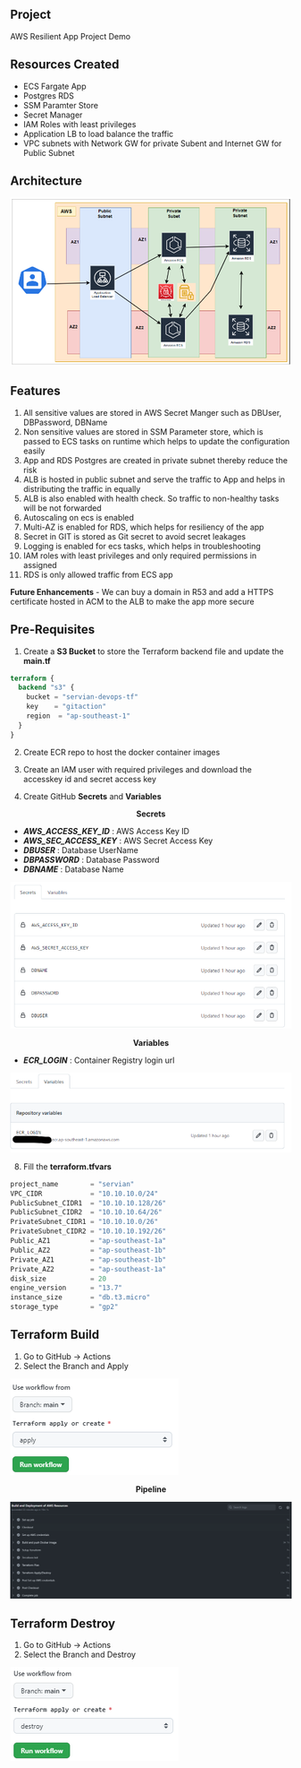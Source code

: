 ## Project
AWS Resilient App Project Demo 

## Resources Created
- ECS Fargate App
- Postgres RDS
- SSM Paramter Store
- Secret Manager
- IAM Roles with least privileges 
- Application LB to load balance the traffic
- VPC subnets with Network GW for private Subent and Internet GW for Public Subnet

## Architecture 
<kbd>
  <img src="Diagram/Architecture.png">
</kbd>

## Features

1. All sensitive values are stored in AWS Secret Manger such as DBUser, DBPassword, DBName
2. Non sensitive values are stored in SSM Parameter store, which is passed to ECS tasks on runtime which helps to update the configuration easily 
3. App and RDS Postgres are created in private subnet thereby reduce the risk
4. ALB is hosted in public subnet and serve the traffic to App and helps in distributing the traffic in equally
5. ALB is also enabled with health check. So traffic to non-healthy tasks will be not forwarded
6. Autoscaling on ecs is enabled
7. Multi-AZ is enabled for RDS, which helps for resiliency of the app
8. Secret in GIT is stored as Git secret to avoid secret leakages
9. Logging is enabled for ecs tasks, which helps in troubleshooting
10. IAM roles with least privileges and only required permissions in assigned 
11. RDS is only allowed traffic from ECS app 

__Future Enhancements__  - We can buy a domain in R53 and add a HTTPS certificate hosted in ACM  to the ALB to make the app more secure

## Pre-Requisites

1. Create a  __S3 Bucket__ to store the Terraform backend file and update the __main.tf__
```terraform
terraform {
  backend "s3" {
    bucket = "servian-devops-tf"
    key    = "gitaction"
    region  = "ap-southeast-1"
  }
}
```

2. Create ECR repo to host the docker container images

3. Create an IAM user with required privileges and download the accesskey id and secret access key

4. Create GitHub __Secrets__ and __Variables__

<p align="center">
  <b>Secrets</b>
</p>

- **_AWS_ACCESS_KEY_ID_** : AWS Access Key ID
- **_AWS_SEC_ACCESS_KEY_** : AWS Secret Access Key
- **_DBUSER_** : Database UserName
- **_DBPASSWORD_** : Database Password
- **_DBNAME_** : Database Name

<kbd>
  <img src="Diagram/Secrets.png">
</kbd>

<p align="center">
  <b>Variables</b>
</p>

- **_ECR_LOGIN_** : Container Registry login url

<kbd>
  <img src="Diagram/Variables.png">
</kbd>

8. Fill the __terraform.tfvars__
```terraform
project_name        = "servian"
VPC_CIDR            = "10.10.10.0/24"
PublicSubnet_CIDR1  = "10.10.10.128/26"
PublicSubnet_CIDR2  = "10.10.10.64/26"
PrivateSubnet_CIDR1 = "10.10.10.0/26"
PrivateSubnet_CIDR2 = "10.10.10.192/26"
Public_AZ1          = "ap-southeast-1a"
Public_AZ2          = "ap-southeast-1b"
Private_AZ1         = "ap-southeast-1b"
Private_AZ2         = "ap-southeast-1a"
disk_size           = 20
engine_version      = "13.7"
instance_size       = "db.t3.micro"
storage_type        = "gp2"
```

## Terraform Build
1. Go to GitHub -> Actions
2. Select the Branch and Apply

<kbd>
  <img src="Diagram/Apply.png">
</kbd>

<p align="center">
  <b>Pipeline</b>
</p>

<kbd>
  <img src="Diagram/Pipeline.png">
</kbd>

## Terraform Destroy
1. Go to GitHub -> Actions
2. Select the Branch and Destroy
<kbd>
  <img src="Diagram/Destroy.png">
</kbd>
